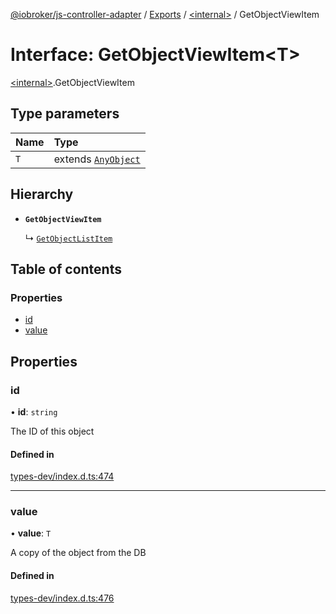 [@iobroker/js-controller-adapter](../README.md) / [Exports](../modules.md) / [\<internal\>](../modules/internal_.md) / GetObjectViewItem

# Interface: GetObjectViewItem\<T\>

[\<internal\>](../modules/internal_.md).GetObjectViewItem

## Type parameters

| Name | Type |
| :------ | :------ |
| `T` | extends [`AnyObject`](../modules/internal_.md#anyobject) |

## Hierarchy

- **`GetObjectViewItem`**

  ↳ [`GetObjectListItem`](internal_.GetObjectListItem.md)

## Table of contents

### Properties

- [id](internal_.GetObjectViewItem.md#id)
- [value](internal_.GetObjectViewItem.md#value)

## Properties

### id

• **id**: `string`

The ID of this object

#### Defined in

[types-dev/index.d.ts:474](https://github.com/ioBroker/ioBroker.js-controller/blob/d36cddc8d/packages/types-dev/index.d.ts#L474)

___

### value

• **value**: `T`

A copy of the object from the DB

#### Defined in

[types-dev/index.d.ts:476](https://github.com/ioBroker/ioBroker.js-controller/blob/d36cddc8d/packages/types-dev/index.d.ts#L476)
